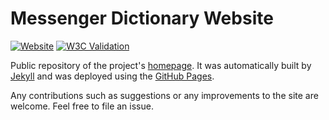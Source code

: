 
# Messenger Dictionary Website

[![Website](https://img.shields.io/website?url=https%3A%2F%2Fdictionary.eidoriantan.tech)][homepage]
[![W3C Validation](https://img.shields.io/w3c-validation/html?targetUrl=https%3A%2F%2Fdictionary.eidoriantan.tech)][homepage]

Public repository of the project's [homepage]. It was automatically built by
[Jekyll] and was deployed using the [GitHub Pages].

Any contributions such as suggestions or any improvements to the site are
welcome. Feel free to file an issue.

[homepage]: https://dictionary.eidoriantan.tech

[Jekyll]: https://jekyllrb.com
[GitHub Pages]: https://pages.github.com
